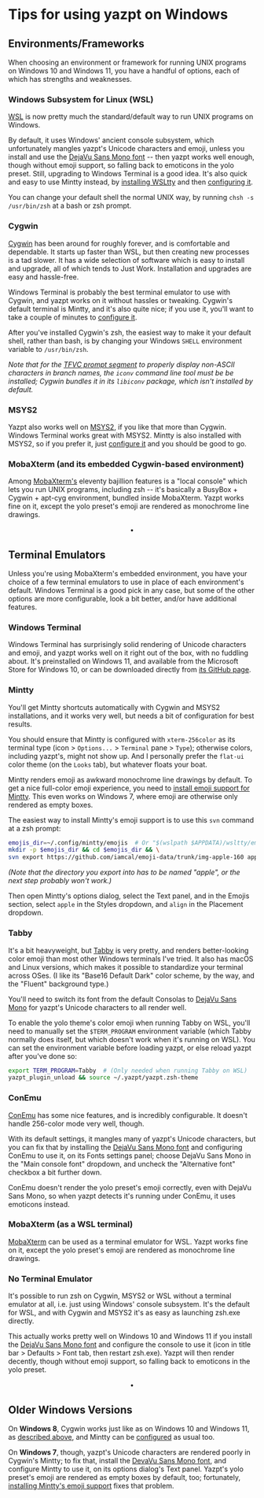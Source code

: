# Tips for using yazpt on Windows


## Environments/Frameworks

When choosing an environment or framework for running UNIX programs on Windows 10 and Windows 11, you have a handful of options, each of which has strengths and weaknesses.

### Windows Subsystem for Linux (WSL)

[WSL](https://docs.microsoft.com/en-us/windows/wsl/) is now pretty much the standard/default way to run UNIX programs on Windows.

By default, it uses Windows' ancient console subsystem, which unfortunately mangles yazpt's Unicode characters and emoji, unless you install and use the [DejaVu Sans Mono font](https://dejavu-fonts.github.io) -- then yazpt works well enough, though without emoji support, so falling back to emoticons in the yolo preset. Still, upgrading to Windows Terminal is a good idea. It's also quick and easy to use Mintty instead, by [installing WSLtty](https://github.com/mintty/wsltty) and then [configuring it](#mintty).

You can change your default shell the normal UNIX way, by running `chsh -s /usr/bin/zsh` at a bash or zsh prompt.

### Cygwin

[Cygwin](https://cygwin.com) has been around for roughly forever, and is comfortable and dependable. It starts up faster than WSL, but then creating new processes is a tad slower. It has a wide selection of software which is easy to install and upgrade, all of which tends to Just Work. Installation and upgrades are easy and hassle-free.

Windows Terminal is probably the best terminal emulator to use with Cygwin, and yazpt works on it without hassles or tweaking. Cygwin's default terminal is Mintty, and it's also quite nice; if you use it, you'll want to take a couple of minutes to [configure it](#mintty).

After you've installed Cygwin's zsh, the easiest way to make it your default shell, rather than bash, is by changing your Windows `SHELL` environment variable to `/usr/bin/zsh`.

*Note that for the [TFVC prompt segment](README.md#enabling-subversion-andor-team-foundation-version-control) to properly display non-ASCII characters in branch names, the `iconv` command line tool must be be installed; Cygwin bundles it in its `libiconv` package, which isn't installed by default.*

### MSYS2

Yazpt also works well on [MSYS2](https://www.msys2.org), if you like that more than Cygwin. Windows Terminal works great with MSYS2. Mintty is also installed with MSYS2, so if you prefer it, just [configure it](#mintty) and you should be good to go.

### MobaXterm (and its embedded Cygwin-based environment)

Among [MobaXterm's](https://mobaxterm.mobatek.net) eleventy bajillion features is a "local console" which lets you run UNIX programs, including zsh -- it's basically a BusyBox + Cygwin + apt-cyg environment, bundled inside MobaXterm. Yazpt works fine on it, except the yolo preset's emoji are rendered as monochrome line drawings.
<p align="center">•</p>


## Terminal Emulators

Unless you're using MobaXterm's embedded environment, you have your choice of a few terminal emulators to use in place of each environment's default. Windows Terminal is a good pick in any case, but some of the other options are more configurable, look a bit better, and/or have additional features.

### Windows Terminal

Windows Terminal has surprisingly solid rendering of Unicode characters and emoji, and yazpt works well on it right out of the box, with no fuddling about. It's preinstalled on Windows 11, and available from the Microsoft Store for Windows 10, or can be downloaded directly from [its GitHub page](https://github.com/Microsoft/Terminal).

### Mintty

You'll get Mintty shortcuts automatically with Cygwin and MSYS2 installations, and it works very well, but needs a bit of configuration for best results.

You should ensure that Mintty is configured with `xterm-256color` as its terminal type (icon > `Options...` > `Terminal` pane > `Type`); otherwise colors, including yazpt's, might not show up. And I personally prefer the `flat-ui` color theme (on the `Looks` tab), but whatever floats your boat.

Mintty renders emoji as awkward monochrome line drawings by default. To get a nice full-color emoji experience, you need to [install emoji support for Mintty](https://github.com/mintty/mintty/wiki/Tips#emojis). This even works on Windows 7, where emoji are otherwise only rendered as empty boxes.

The easiest way to install Mintty's emoji support is to use this `svn` command at a zsh prompt:

```sh
emojis_dir=~/.config/mintty/emojis  # Or "$(wslpath $APPDATA)/wsltty/emojis" on WSL
mkdir -p $emojis_dir && cd $emojis_dir && \
svn export https://github.com/iamcal/emoji-data/trunk/img-apple-160 apple
```

_(Note that the directory you export into has to be named "apple", or the next step probably won't work.)_

Then open Mintty's options dialog, select the Text panel, and in the Emojis section, select `apple` in the Styles dropdown, and `align` in the Placement dropdown.

### Tabby

It's a bit heavyweight, but [Tabby](https://tabby.sh) is very pretty, and renders better-looking color emoji than most other Windows terminals I've tried. It also has macOS and Linux versions, which makes it possible to standardize your terminal across OSes. (I like its "Base16 Default Dark" color scheme, by the way, and the "Fluent" background type.)

You'll need to switch its font from the default Consolas to [DejaVu Sans Mono](https://dejavu-fonts.github.io) for yazpt's Unicode characters to all render well.

To enable the yolo theme's color emoji when running Tabby on WSL, you'll need to manually set the `$TERM_PROGRAM` environment variable (which Tabby normally does itself, but which doesn't work when it's running on WSL). You can set the environment variable before loading yazpt, or else reload yazpt after you've done so:

```sh
export TERM_PROGRAM=Tabby  # (Only needed when running Tabby on WSL)
yazpt_plugin_unload && source ~/.yazpt/yazpt.zsh-theme
```

### ConEmu

[ConEmu](https://conemu.github.io) has some nice features, and is incredibly configurable. It doesn't handle 256-color mode very well, though.

With its default settings, it mangles many of yazpt's Unicode characters, but you can fix that by installing the [DejaVu Sans Mono font](https://dejavu-fonts.github.io) and configuring ConEmu to use it, on its Fonts settings panel; choose DejaVu Sans Mono in the "Main console font" dropdown, and uncheck the "Alternative font" checkbox a bit further down.

ConEmu doesn't render the yolo preset's emoji correctly, even with DejaVu Sans Mono, so when yazpt detects it's running under ConEmu, it uses emoticons instead.

### MobaXterm (as a WSL terminal)

[MobaXterm](https://mobaxterm.mobatek.net) can be used as a terminal emulator for WSL. Yazpt works fine on it, except the yolo preset's emoji are rendered as monochrome line drawings.

### No Terminal Emulator

It's possible to run zsh on Cygwin, MSYS2 or WSL without a terminal emulator at all, i.e. just using Windows' console subsystem. It's the default for WSL, and with Cygwin and MSYS2 it's as easy as launching zsh.exe directly.

This actually works pretty well on Windows 10 and Windows 11 if you install the [DejaVu Sans Mono font](https://dejavu-fonts.github.io) and configure the console to use it (icon in title bar > Defaults > Font tab, then restart zsh.exe). Yazpt will then render decently, though without emoji support, so falling back to emoticons in the yolo preset.
<p align="center">•</p>


## Older Windows Versions

On **Windows 8**, Cygwin works just like as on Windows 10 and Windows 11, as [described above](#cygwin), and Mintty can be [configured](#mintty) as usual too.

On **Windows 7**, though, yazpt's Unicode characters are rendered poorly in Cygwin's Mintty; to fix that, install the [DevaVu Sans Mono font](https://dejavu-fonts.github.io), and configure Mintty to use it, on its options dialog's Text panel. Yazpt's yolo preset's emoji are rendered as empty boxes by default, too; fortunately, [installing Mintty's emoji support](#mintty) fixes that problem.
